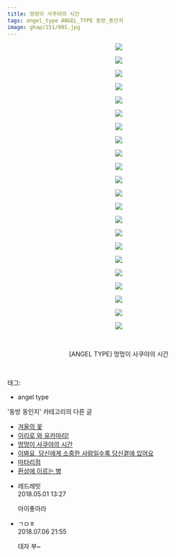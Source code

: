 ```yaml
---
title: 멍멍이 사쿠야의 시간
tags: angel_type ANGEL_TYPE 동방_동인지
image: ghap/151/001.jpg
---
```

<div class="article">
<p style="text-align: center; clear: none; float: none;"><img src="{{ site.nasurl }}/ghap/151/001.jpg"/></p>
<p style="text-align: center; clear: none; float: none;"><img src="{{ site.nasurl }}/ghap/151/002.jpg"/></p>
<p style="text-align: center; clear: none; float: none;"><img src="{{ site.nasurl }}/ghap/151/003.jpg"/></p>
<p style="text-align: center; clear: none; float: none;"><img src="{{ site.nasurl }}/ghap/151/004.jpg"/></p>
<p style="text-align: center; clear: none; float: none;"><img src="{{ site.nasurl }}/ghap/151/005.jpg"/></p>
<p style="text-align: center; clear: none; float: none;"><img src="{{ site.nasurl }}/ghap/151/006.jpg"/></p>
<p style="text-align: center; clear: none; float: none;"><img src="{{ site.nasurl }}/ghap/151/007.jpg"/></p>
<p style="text-align: center; clear: none; float: none;"><img src="{{ site.nasurl }}/ghap/151/008.jpg"/></p>
<p style="text-align: center; clear: none; float: none;"><img src="{{ site.nasurl }}/ghap/151/009.jpg"/></p>
<p style="text-align: center; clear: none; float: none;"><img src="{{ site.nasurl }}/ghap/151/010.jpg"/></p>
<p style="text-align: center; clear: none; float: none;"><img src="{{ site.nasurl }}/ghap/151/011.jpg"/></p>
<p style="text-align: center; clear: none; float: none;"><img src="{{ site.nasurl }}/ghap/151/012.jpg"/></p>
<p style="text-align: center; clear: none; float: none;"><img src="{{ site.nasurl }}/ghap/151/013.jpg"/></p>
<p style="text-align: center; clear: none; float: none;"><img src="{{ site.nasurl }}/ghap/151/014.jpg"/></p>
<p style="text-align: center; clear: none; float: none;"><img src="{{ site.nasurl }}/ghap/151/015.jpg"/></p>
<p style="text-align: center; clear: none; float: none;"><img src="{{ site.nasurl }}/ghap/151/016.jpg"/></p>
<p style="text-align: center; clear: none; float: none;"><img src="{{ site.nasurl }}/ghap/151/017.jpg"/></p>
<p style="text-align: center; clear: none; float: none;"><img src="{{ site.nasurl }}/ghap/151/018.jpg"/></p>
<p style="text-align: center; clear: none; float: none;"><img src="{{ site.nasurl }}/ghap/151/019.jpg"/></p>
<p style="text-align: center; clear: none; float: none;"><img src="{{ site.nasurl }}/ghap/151/020.jpg"/></p>
<p style="text-align: center; clear: none; float: none;"><img src="{{ site.nasurl }}/ghap/151/021.jpg"/></p>
<p style="text-align: center; clear: none; float: none;"><img src="{{ site.nasurl }}/ghap/151/022.jpg"/></p>
<p style="text-align: center; clear: none; float: none;"><br/></p>
<p style="text-align: center; clear: none; float: none;">[ANGEL TYPE] 멍멍이 사쿠야의 시간</p>
<p><br/></p>
</div><div class="tagTrail">
<p>태그: </p>
<ul>
<li>angel type</li>
</ul>
</div><div class="another">
<p>'동방 동인지' 카테고리의 다른 글</p>
<ul>
<li><a href="/2016-06-18-ghap_153">겨울의 꽃</a></li>
<li><a href="/2016-06-18-ghap_152">이리로 와 유카마리!</a></li>
<li><a href="/2016-06-18-ghap_151">멍멍이 사쿠야의 시간</a></li>
<li><a href="/2016-06-18-ghap_150">이봐요, 당신에게 소중한 사람일수록 당신곁에 있어요</a></li>
<li><a href="/2016-06-18-ghap_149">마타리점</a></li>
<li><a href="/2016-06-18-ghap_148">환상에 이르는 병</a></li>
</ul>
</div><div class="cb_module cb_fluid">
<div class="cb_wrt cb_profile">
<div class="comment">
<ul>
<li class="cb_thumb_off" id="comment15248141">
<div class="cb_comment_area">
<div class="cb_info_area">
<div class="cb_section">
<span class="cb_nick_name">레드레빗</span>
</div>
<div class="cb_section">
<span class="cb_date">2018.05.01 13:27 </span>
</div>
</div>
<div class="cb_dsc_comment">
<p class="cb_dsc">
											아이좋아라
										</p>
</div>
</div></li>
<li class="cb_thumb_off" id="comment15281692">
<div class="cb_comment_area">
<div class="cb_info_area">
<div class="cb_section">
<span class="cb_nick_name">ㄱㅁㅎ</span>
</div>
<div class="cb_section">
<span class="cb_date">2018.07.06 21:55 </span>
</div>
</div>
<div class="cb_dsc_comment">
<p class="cb_dsc">
											데자 부~
										</p>
</div>
</div></li>
</ul>
</div>
</div><!-- commentList close -->
</div>